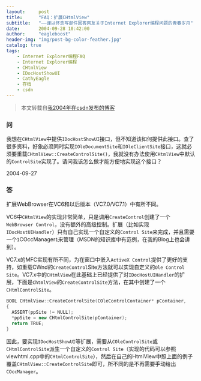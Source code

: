 ```yaml
---
layout:     post
title:      "FAQ：扩展CHtmlView"
subtitle:   "——谨以怀念写邮件回答网友关于Internet Explorer编程问题的青春岁月"
date:       2004-09-28 10:42:00
author:     "eagleboost"
header-img: "img/post-bg-color-feather.jpg"
catalog: true
tags:
    - Internet Explorer编程FAQ
    - Internet Explorer编程
    - CHtmlView
    - IDocHostShowUI
    - CathyEagle
    - 存档
    - csdn
---
```


> 本文转载自[我2004年在csdn发布的博客](https://blog.csdn.net/CathyEagle/article/details/119190)

### 问

我想在`CHtmlView`中提供`IDocHostShowUI`接口，但不知道该如何提供此接口。查了很多资料，好象必须同时实现`IOleDocumentSite`和`IOleClientSite`接口，这就必须要重载`CHtmlView::CreateControlSite()`，我就没有办法使用`CHtmlView`中默认的`ControlSite`实现了。请问我该怎么做才能方便地实现这个接口？

2004-09-27

### 答

扩展WebBrowser在VC6和以后版本（VC7.0/VC7.1）中有所不同。    

VC6中`CHtmlView`的实现非常简单，只是调用`CreateControl`创建了一个`WebBrowser Control`，没有额外的高级控制。扩展（比如实现`IDocHostUIHandler`）只有自己实现一个自定义的`Control Site`来完成，并且需要一个`1`COccManager`1`来管理（MSDN的知识库中有范例，在我的Blog上也会讲到）。    

VC7.x的MFC实现有所不同，为在窗口中嵌入`ActiveX Control`提供了更好的支持，如重载CWnd的`CreateControl`Site方法就可以实现自定义的`Ole Control Site`。VC7.x中的`CHtmlView`在此基础上已经提供了对`IDocHostUIHandler`的扩展，下面是`ChtmlView`的`CreateControlSite`方法，在其中创建了一个`CHtmlControlSite`。

```c++
BOOL CHtmlView::CreateControlSite(COleControlContainer* pContainer,    COleControlSite** ppSite, UINT /* nID */, REFCLSID /* clsid */)
{  
  ASSERT(ppSite != NULL);  
  *ppSite = new CHtmlControlSite(pContainer);  
  return TRUE;
}
```

因此，要实现`IDocHostShowUI`等扩展，需要从`COleControlSite`或`CHtmlControlSite`派生一个自定义的`Control Site`（实现的代码可以参照viewhtml.cpp中的`CHtmlControlSite`），然后在自己的HtmlView中照上面的例子覆盖`CHtmlView::CreateControlSite`即可，所不同的是不再需要手动给出`COccManager`。